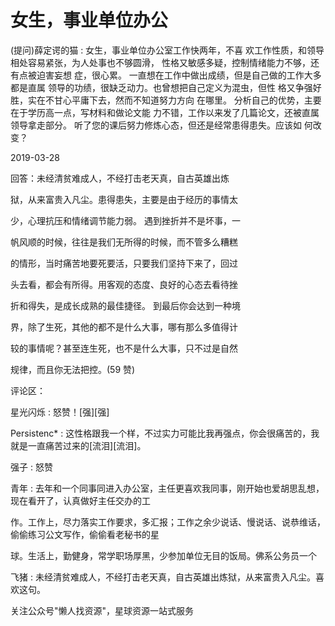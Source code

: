 # 女生，事业单位办公

(提问)薛定谔的猫 : 女生，事业单位办公室工作快两年，不喜 欢工作性质，和领导相处容易紧张，为人处事也不够圆滑， 性格又敏感多疑，控制情绪能力不够，还有点被迫害妄想 症，很心累。 一直想在工作中做出成绩，但是自己做的工作大多都是直属 领导的功绩，很缺乏动力。也曾想把自己定义为混虫，但性 格又争强好胜，实在不甘心平庸下去，然而不知道努力方向 在哪里。 分析自己的优势，主要在于学历高一点，写材料和做论文能 力不错，工作以来发了几篇论文，还被直属领导拿走部分。 听了您的课后努力修炼心态，但还是经常患得患失。应该如 何改变？

2019-03-28

回答：未经清贫难成人，不经打击老天真，自古英雄出炼

狱，从来富贵入凡尘。患得患失，主要是由于经历的事情太

少，心理抗压和情绪调节能力弱。 遇到挫折并不是坏事，一

帆风顺的时候，往往是我们无所得的时候，而不管多么糟糕

的情形，当时痛苦地要死要活，只要我们坚持下来了，回过

头去看，都会有所得。用客观的态度、良好的心态去看待挫

折和得失，是成长成熟的最佳捷径。 到最后你会达到一种境

界，除了生死，其他的都不是什么大事，哪有那么多值得计

较的事情呢？甚至连生死，也不是什么大事，只不过是自然

规律，而且你无法把控。(59 赞)

评论区：

星光闪烁 : 怒赞！[强][强]

Persistenc* : 这性格跟我一个样，不过实力可能比我再强点，你会很痛苦的，我就是一直痛苦过来的[流泪][流泪]。

强子 : 怒赞

青年 : 去年和一个同事同进入办公室，主任更喜欢我同事，刚开始也爱胡思乱想，现在看开了，认真做好主任交办的工

作。工作上，尽力落实工作要求，多汇报；工作之余少说话、慢说话、说恭维话，偷偷练习公文写作，偷偷看老秘书的星

球。生活上，勤健身，常学职场厚黑，少参加单位无目的饭局。佛系公务员一个

飞猪 : 未经清贫难成人，不经打击老天真，自古英雄出炼狱，从来富贵入凡尘。喜欢这句。

关注公众号"懒人找资源"，星球资源一站式服务